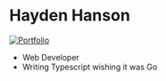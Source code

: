 # Hayden Hanson

<a href="https://haydenhanson.dev"><img src="https://img.shields.io/badge/Portfolio-cba6f7?style=for-the-badge" alt="Portfolio"></a>
<br/>

- Web Developer
- Writing Typescript wishing it was Go
